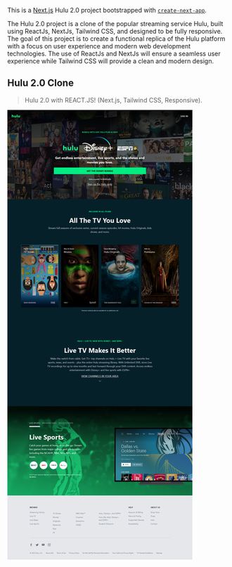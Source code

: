 This is a [Next.js](https://nextjs.org/) Hulu 2.0 project bootstrapped with [`create-next-app`](https://github.com/vercel/next.js/tree/canary/packages/create-next-app).

The Hulu 2.0 project is a clone of the popular streaming service Hulu, built using ReactJs, NextJs, Tailwind CSS, and designed to be fully responsive. The goal of this project is to create a functional replica of the Hulu platform with a focus on user experience and modern web development technologies. The use of ReactJs and NextJs will ensure a seamless user experience while Tailwind CSS will provide a clean and modern design.

## Hulu 2.0 Clone

> Hulu 2.0 with REACT.JS! (Next.js, Tailwind CSS, Responsive). 

![Hulu Clone](/public/img/screen.png 'Hulu Clone')
